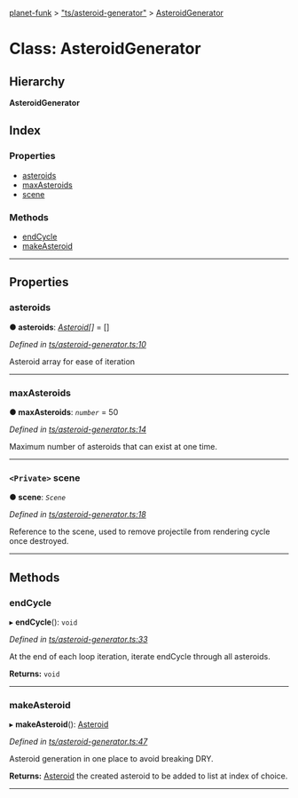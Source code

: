 [planet-funk](../README.md) > ["ts/asteroid-generator"](../modules/_ts_asteroid_generator_.md) > [AsteroidGenerator](../classes/_ts_asteroid_generator_.asteroidgenerator.md)

# Class: AsteroidGenerator

## Hierarchy

**AsteroidGenerator**

## Index

### Properties

* [asteroids](_ts_asteroid_generator_.asteroidgenerator.md#asteroids)
* [maxAsteroids](_ts_asteroid_generator_.asteroidgenerator.md#maxasteroids)
* [scene](_ts_asteroid_generator_.asteroidgenerator.md#scene)

### Methods

* [endCycle](_ts_asteroid_generator_.asteroidgenerator.md#endcycle)
* [makeAsteroid](_ts_asteroid_generator_.asteroidgenerator.md#makeasteroid)

---

## Properties

<a id="asteroids"></a>

###  asteroids

**● asteroids**: *[Asteroid](_ts_asteroid_.asteroid.md)[]* =  []

*Defined in [ts/asteroid-generator.ts:10](https://github.com/WilliamRADFunk/planet-funk/blob/2379c53/src/ts/asteroid-generator.ts#L10)*

Asteroid array for ease of iteration

___
<a id="maxasteroids"></a>

###  maxAsteroids

**● maxAsteroids**: *`number`* = 50

*Defined in [ts/asteroid-generator.ts:14](https://github.com/WilliamRADFunk/planet-funk/blob/2379c53/src/ts/asteroid-generator.ts#L14)*

Maximum number of asteroids that can exist at one time.

___
<a id="scene"></a>

### `<Private>` scene

**● scene**: *`Scene`*

*Defined in [ts/asteroid-generator.ts:18](https://github.com/WilliamRADFunk/planet-funk/blob/2379c53/src/ts/asteroid-generator.ts#L18)*

Reference to the scene, used to remove projectile from rendering cycle once destroyed.

___

## Methods

<a id="endcycle"></a>

###  endCycle

▸ **endCycle**(): `void`

*Defined in [ts/asteroid-generator.ts:33](https://github.com/WilliamRADFunk/planet-funk/blob/2379c53/src/ts/asteroid-generator.ts#L33)*

At the end of each loop iteration, iterate endCycle through all asteroids.

**Returns:** `void`

___
<a id="makeasteroid"></a>

###  makeAsteroid

▸ **makeAsteroid**(): [Asteroid](_ts_asteroid_.asteroid.md)

*Defined in [ts/asteroid-generator.ts:47](https://github.com/WilliamRADFunk/planet-funk/blob/2379c53/src/ts/asteroid-generator.ts#L47)*

Asteroid generation in one place to avoid breaking DRY.

**Returns:** [Asteroid](_ts_asteroid_.asteroid.md)
the created asteroid to be added to list at index of choice.

___


